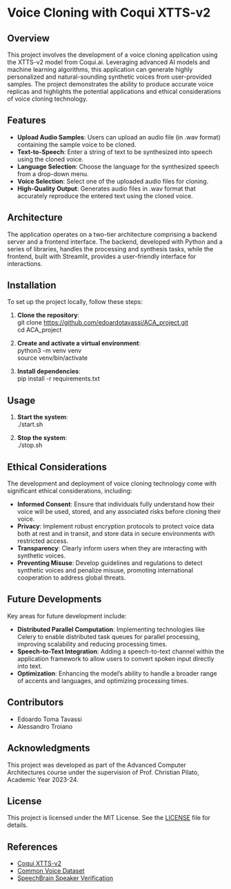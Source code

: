 # Voice Cloning with Coqui XTTS-v2

## Overview

This project involves the development of a voice cloning application using the XTTS-v2 model from Coqui.ai. Leveraging advanced AI models and machine learning algorithms, this application can generate highly personalized and natural-sounding synthetic voices from user-provided samples. The project demonstrates the ability to produce accurate voice replicas and highlights the potential applications and ethical considerations of voice cloning technology.

## Features

- **Upload Audio Samples**: Users can upload an audio file (in .wav format) containing the sample voice to be cloned.
- **Text-to-Speech**: Enter a string of text to be synthesized into speech using the cloned voice.
- **Language Selection**: Choose the language for the synthesized speech from a drop-down menu.
- **Voice Selection**: Select one of the uploaded audio files for cloning.
- **High-Quality Output**: Generates audio files in .wav format that accurately reproduce the entered text using the cloned voice.

## Architecture

The application operates on a two-tier architecture comprising a backend server and a frontend interface. The backend, developed with Python and a series of libraries, handles the processing and synthesis tasks, while the frontend, built with Streamlit, provides a user-friendly interface for interactions.

## Installation

To set up the project locally, follow these steps:

1. **Clone the repository**:  
   git clone https://github.com/edoardotavassi/ACA_project.git  
   cd ACA_project

2. **Create and activate a virtual environment**:  
   python3 -m venv venv  
   source venv/bin/activate

3. **Install dependencies**:  
   pip install -r requirements.txt

## Usage
1. **Start the system**:  
   ./start.sh

2. **Stop the system**:  
   ./stop.sh

## Ethical Considerations

The development and deployment of voice cloning technology come with significant ethical considerations, including:

- **Informed Consent**: Ensure that individuals fully understand how their voice will be used, stored, and any associated risks before cloning their voice.
- **Privacy**: Implement robust encryption protocols to protect voice data both at rest and in transit, and store data in secure environments with restricted access.
- **Transparency**: Clearly inform users when they are interacting with synthetic voices.
- **Preventing Misuse**: Develop guidelines and regulations to detect synthetic voices and penalize misuse, promoting international cooperation to address global threats.

## Future Developments

Key areas for future development include:

- **Distributed Parallel Computation**: Implementing technologies like Celery to enable distributed task queues for parallel processing, improving scalability and reducing processing times.
- **Speech-to-Text Integration**: Adding a speech-to-text channel within the application framework to allow users to convert spoken input directly into text.
- **Optimization**: Enhancing the model’s ability to handle a broader range of accents and languages, and optimizing processing times.

## Contributors

- Edoardo Toma Tavassi
- Alessandro Troiano

## Acknowledgments

This project was developed as part of the Advanced Computer Architectures course under the supervision of Prof. Christian Pilato, Academic Year 2023-24.

## License

This project is licensed under the MIT License. See the [LICENSE](LICENSE) file for details.

## References

- [Coqui XTTS-v2](https://huggingface.co/coqui/XTTS-v2)
- [Common Voice Dataset](https://commonvoice.mozilla.org/en/datasets)
- [SpeechBrain Speaker Verification](https://huggingface.co/speechbrain/spkrec-resnet-voxceleb)